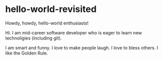 # hello-world-revisited
Howdy, howdy, hello-world enthusiasts!

Hi. I am mid-career software developer who is eager to learn new technoligies (including git).

I am smart and funny. I love to make people laugh. I love to bless others. I like the Golden Rule.
